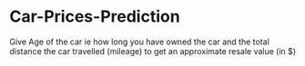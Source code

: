 # Car-Prices-Prediction

Give Age of the car ie how long you have owned the car and the total distance the car travelled (mileage) to get an approximate resale value (in $)
